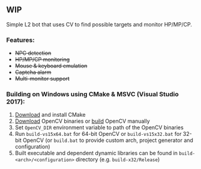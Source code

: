 ## WIP

Simple L2 bot that uses CV to find possible targets and monitor HP/MP/CP.

### Features:

* ~~NPC detection~~
* ~~HP/MP/CP monitoring~~
* ~~Mouse & keyboard emulation~~
* ~~Captcha alarm~~
* ~~Multi-monitor support~~

### Building on Windows using CMake & MSVC (Visual Studio 2017):

1. [Download](https://cmake.org/download/) and install CMake
2. [Download](https://opencv.org/releases.html) OpenCV binaries or [build](https://github.com/opencv/opencv) OpenCV manually
3. Set `OpenCV_DIR` environment variable to path of the OpenCV binaries
4. Run `build-vs15x64.bat` for 64-bit OpenCV or `build-vs15x32.bat` for 32-bit OpenCV (or `build.bat` to provide custom arch, project generator and configuration)
5. Built executable and dependent dynamic libraries can be found in `build-<arch>/<configuration>` directory (e.g. `build-x32/Release`)
